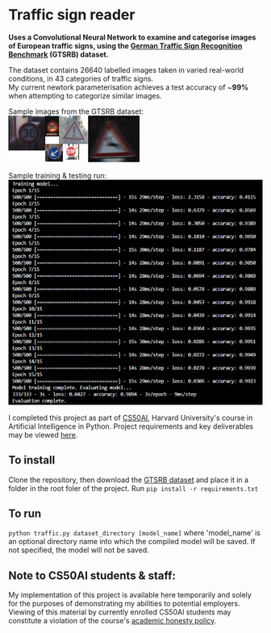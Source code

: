 # Traffic sign reader
**Uses a Convolutional Neural Network to examine and categorise images of European traffic signs, using the [German Traffic Sign Recognition Benchmark](https://benchmark.ini.rub.de/?section=gtsrb&subsection=news) (GTSRB) dataset.**

The dataset contains 26640 labelled images taken in varied real-world conditions, in 43 categories of traffic signs.<br/>
My current newtork parameterisation achieves a test accuracy of ~**99%** when attempting to categorize similar images.

Sample images from the GTSRB dataset:<br/>
![Sample images from the GTSRB dataset](./dataset-sample.png)

Sample training & testing run:<br/>
![Screenshot of Traffic Sign Reader terminal output](./screenshot.png)

I completed this project as part of [CS50AI](https://cs50.harvard.edu/ai/2020/), Harvard University's course in Artificial Intelligence in Python. Project requirements and key deliverables may be viewed [here](https://cs50.harvard.edu/ai/2020/projects/5/traffic/).

## To install
Clone the repository, then download the [GTSRB dataset](https://cdn.cs50.net/ai/2020/x/projects/5/gtsrb.zip) and place it in a folder in the root foler of the project.
Run `pip install -r requirements.txt`

## To run
`python traffic.py dataset_directory [model_name]`
where 'model_name' is an optional directory name into which the compiled model will be saved. If not specified, the model will not be saved.

## Note to CS50AI students & staff:
My implementation of this project is available here temporarily and solely for the purposes of demonstrating my abilities to potential employers. Viewing of this material by currently enrolled CS50AI students may constitute a violation of the course's [academic honesty policy](https://cs50.harvard.edu/ai/2020/honesty/).